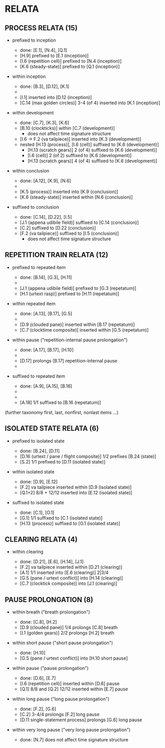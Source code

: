 RELATA
======

PROCESS RELATA (15)
-------------------

* prefixed to inception

    * done: [E.1], [N.4], [Q.1]
    * [H.9] prefixed to [E.1 (inception)]
    * [I.6 (repetition cell)] prefixed to [N.4 (inception)]
    * [K.6 (steady-state)] prefixed to [Q.1 (inception)]

* within inception

    * done: [B.3], [D.12], [K.1]
    *
    * [I.1] inserted into [D.12 (inception)]
    * [C.14 (max golden circles)] 3-4 (of 4) inserted into [K.1 (inception)]

* within development

    * done: [C.7], [K.3], [K.6]
    * [B.10 (clockticks)] within [C.7 (development)]
        * does not affect time signature structure
    * [I.6 -> F.2 (va tailpiece)] inserted into [K.3 (development)]
    * nested [H.13 (process)], [I.6 (cell)] suffixed to [K.6 (development)]
        * [H.13 (scratch gears)] 2 (of 4) suffixed to [K.6 (development)]
        * [I.6 (cell)] 2 (of 2) suffixed to [K.6 (development)]
        * [H.13 (scratch gears)] 4 (of 4) suffixed to [K.6 (development)]

* within conclusion

    * done: [A.12], [K.9], [N.6]
    *
    * [K.5 (process)] inserted into [K.9 (conclusion)]
    * [K.6 (steady-state)] inserted within [N.6 (conclusion)]

* suffixed to conclusion

    * done: [C.14], [D.22], [I.5]
    * [J.1 (appena udibile field)] suffixed to [C.14 (conclusion)]
    * [C.2] suffixed to [D.22 (conclusion)]
    * [F.2 (va tailpiece)] suffixed to [I.5 (conclusion)]
        * does not affect time signature structure

REPETITION TRAIN RELATA (12)
----------------------------

* prefixed to repeated item

    * done: [B.14], [G.3], [H.11]
    *
    * [J.1 (appena udibile field)] prefixed to [G.3 (repetatum)]
    * [H.1 (urtext rasp)] prefixed to [H.11 (repetatum)]

* within repeated item

    * done: [A.13], [B.17], [G.5]
    *
    * [D.9 (clouded pane)] inserted within [B.17 (repetatum)]
    * [C.7 (clocktime composite)] inserted within [G.5 (repetatum)]

* within pause ("repetition-internal pause prolongation")

    * done: [A.17], [B.17], [H.10]
    *
    * [D.17] prolongs [B.17] repetition-internal pause
    *

* suffixed to repeated item

    * done: [A.9], [A.15], [B.16]
    *
    *
    * [A.18] 1/1 suffixed to [B.16 (repetatum)]

(further taxonomy first, last, nonfirst, nonlast items ...)

ISOLATED STATE RELATA (6)
-------------------------

* prefixed to isolated state

    * done: [B.24], [D.11]
    * [D.16 (urtext / pane / flight composite)] 1/2 prefixes [B.24 (state)]
    * [S.2] 1/1 prefixed to [D.11 (isolated state)]

* within isolated state

    * done: [D.9], [E.12]
    * [F.2] va tailpiece inserted within [D.9 (isolated state)]
    * [Q.1+2] 8/8 + 12/12 inserted into [E.12 (isolated state)]

* suffixed to isolated state

    * done: [C.1], [O.1]
    * [G.1] 1/1 suffixed to [C.1 (isolated state)]
    * [H.13 (process)] suffixed to [O.1 (isolated state)]

CLEARING RELATA (4)
-------------------

* within clearing

    * done: [D.21], [E.6], [H.14], [J.1]
    * [F.2] va tailpiece inserted within [D.21 (clearing)]
    * [A.1] 1/1 inserted into [E.6 (clearing)] 2|3/4
    * [G.5 (pane / urtext conflict)] into [H.14 (clearing)]
    * [C.7 (clocktick composite)] into [J.1 (clearing)]

PAUSE PROLONGATION (8)
----------------------

* within breath ("breath prolongation")

    * done: [C.8], [H.2]
    * [D.9 (clouded pane)] 1/4 prolongs [C.8] breath
    * [I.1 (golden gears)] 2/2 prolongs [H.2] breath

* within short pause ("short pause prolongation")

    * done: [H.10]
    * [G.5 (pane / urtext conflict)] into [H.10 short pause]
 
* within pause ("pause prolongation")

    * done: [D.6], [E.7]
    * [I.6 (repetition cell)] inserted within [D.6] pause
    * [Q.1] 8/8 and [Q.2] 12/12 inserted within [E.7] pause

* within long pause ("long pause prolongation")

    * done: [F.2], [G.6]
    * [C.2] 3-4/4 prolongs [F.2] long pause
    * [D.11 single-statement process] prolongs [G.6] long pause

* within very long pause ("very long pause prolongation")

    * done: [N.7] does not affect time signature structure

